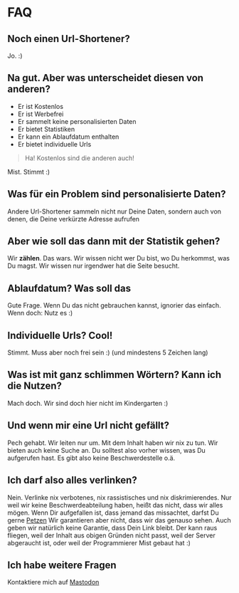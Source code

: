 # FAQ

## Noch einen Url-Shortener?
Jo. :)

## Na gut. Aber was unterscheidet diesen von anderen?
- Er ist Kostenlos
- Er ist Werbefrei
- Er sammelt keine personalisierten Daten
- Er bietet Statistiken
- Er kann ein Ablaufdatum enthalten
- Er bietet individuelle Urls

>Ha! Kostenlos sind die anderen auch!

Mist. Stimmt :)

## Was für ein Problem sind personalisierte Daten?
Andere Url-Shortener sammeln nicht nur Deine Daten, sondern auch von denen, die Deine verkürzte Adresse aufrufen

## Aber wie soll das dann mit der Statistik gehen?
Wir **zählen**. Das wars. Wir wissen nicht wer Du bist, wo Du herkommst, was Du magst. Wir wissen nur irgendwer hat die Seite besucht.

## Ablaufdatum? Was soll das
Gute Frage. Wenn Du das nicht gebrauchen kannst, ignorier das einfach. Wenn doch: Nutz es :)

## Individuelle Urls? Cool!
Stimmt. Muss aber noch frei sein :) (und mindestens 5 Zeichen lang)

## Was ist mit ganz schlimmen Wörtern? Kann ich die Nutzen?
Mach doch. Wir sind doch hier nicht im Kindergarten :)

## Und wenn mir eine Url nicht gefällt?
Pech gehabt. Wir leiten nur um. Mit dem Inhalt haben wir nix zu tun. Wir bieten auch keine Suche an. Du solltest also vorher wissen, was Du aufgerufen hast. Es gibt also keine Beschwerdestelle o.ä.

## Ich darf also alles verlinken?
Nein. Verlinke nix verbotenes, nix rassistisches und nix diskrimierendes. Nur weil wir keine Beschwerdeabteilung haben, heißt das nicht, dass wir alles mögen. Wenn Dir aufgefallen ist, dass jemand das missachtet, darfst Du gerne [Petzen](https://github.com/OleAlbers/shortener/issues/new?title=Seite%20petzen&body=Bitte%20trage%20hier%20die%20Kurz-URL%20(NICHT%20die%20Zieladresse)%20ein%2C%20wenn%20Du%20meinst%2C%20dass%20das%20Ziel%20nicht%20ganz%20sauber%20ist%20(z.B.%20Phishing%2C%20etc.)%0A%0ABitte%20bedenkt%2C%20dass%20hier%20keine%20Bots%2C%20sondern%20Menschen%20sind.%20Es%20kann%20also%20etwas%20dauern%20und%20im%20Zweifel%20kann%20es%20auch%20vorkommen%2C%20dass%20wir%20dieses%20Ticket%20ohne%20Kommentar%20schlie%C3%9Fen.)
Wir garantieren aber nicht, dass wir das genauso sehen. Auch geben wir natürlich keine Garantie, dass Dein Link bleibt. Der kann raus fliegen, weil der Inhalt aus obigen Gründen nicht passt, weil der Server abgeraucht ist, oder weil der Programmierer Mist gebaut hat :)

## Ich habe weitere Fragen
Kontaktiere mich auf [Mastodon](https://chaos.social/web/@Stammtischphilosoph)
